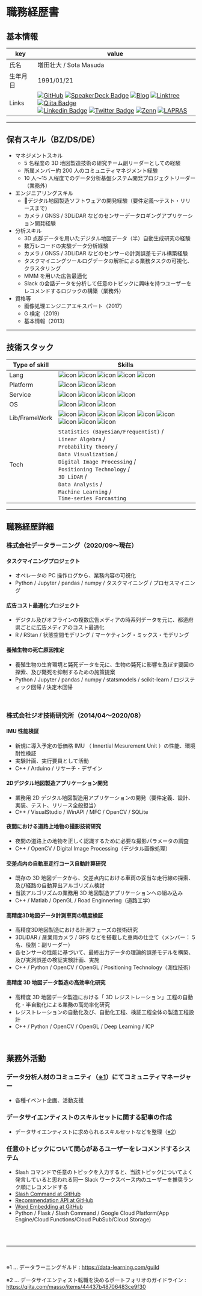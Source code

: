# 職務経歴書

## 基本情報

|key|value|
|---|---|
|氏名|増田壮大 / Sota Masuda|
|生年月日|1991/01/21|
|Links|[![GitHub](https://img.shields.io/badge/-GitHub-181717?style=flat&logo=github&logoColor=white)](https://github.com/sota0121)  [![SpeakerDeck Badge](https://img.shields.io/badge/-SpeakerDeck-008080?style=flat&logo=Slides&logoColor=white)](https://speakerdeck.com/masso)  [![Blog](https://img.shields.io/badge/-HatenaBlog-4169e1?style=flat&logo=google-chrome&logoColor=white)](https://thinker-masso.hatenablog.com/)  [![Linktree](https://img.shields.io/badge/-Linktree-39e09b?style=flat&logo=linktree&logoColor=white)](https://linktr.ee/massox/)  [![Qiita Badge](https://img.shields.io/badge/-Qiita-55c500?style=flat&logo=Qiita&logoColor=white)](https://qiita.com/masso)<br>[![Linkedin Badge](https://img.shields.io/badge/-LinkedIn-0e76a8?style=flat&logo=Linkedin&logoColor=white)](https://www.linkedin.com/in/sotamasuda/)  [![Twitter Badge](https://img.shields.io/badge/-Twitter-00acee?style=flat&logo=Twitter&logoColor=white)](https://twitter.com/__masso__)  [![Zenn](https://img.shields.io/badge/-Zenn-3ea8ff?style=flat&logo=zenn&logoColor=white)](https://zenn.dev/masso)  [![LAPRAS](https://img.shields.io/badge/-LAPRAS-003089?style=flat&logo=openai&logoColor=white)](https://lapras.com/public/BOJILEQ)|


---

## 保有スキル（BZ/DS/DE）

- マネジメントスキル
  - 5 名程度の 3D 地図製造技術の研究チーム副リーダーとしての経験
  - 所属メンバー約 200 人のコミュニティマネジメント経験
  - 10 人〜15 人程度でのデータ分析基盤システム開発プロジェクトリーダー（業務外）
- エンジニアリングスキル
  - デジタル地図製造ソフトウェアの開発経験（要件定義〜テスト・リリースまで）
  - カメラ / GNSS / 3DLiDAR などのセンサーデータロギングアプリケーション開発経験
- 分析スキル
  - 3D 点群データを用いたデジタル地図データ（半）自動生成研究の経験
  - 数万レコードの実験データ分析経験
  - カメラ / GNSS / 3DLiDAR などのセンサーの計測誤差モデル構築経験
  - タスクマイニングツールログデータの解析による業務タスクの可視化、クラスタリング
  - MMM を用いた広告最適化
  - Slack の会話データを分析して任意のトピックに興味を持つユーザーをレコメンドするロジックの構築（業務外）
- 資格等
  - 画像処理エンジニアエキスパート（2017）
  - G 検定（2019）
  - 基本情報（2013）

---

## 技術スタック


| Type of skill | Skills |
| --- | --- |
|Lang|![icon](https://img.shields.io/badge/-Python-646464?style=flat&logo=Python&logoColor=ffe873)  ![icon](https://img.shields.io/badge/-C++-4682b4?style=flat&logo=c%2B%2B&logoColor=white)  ![icon](https://img.shields.io/badge/-SQL-f29111?style=flat&logo=mysql&logoColor=white)  ![icon](https://img.shields.io/badge/-R-276dc3?style=flat&logo=R&logoColor=white)  ![icon](https://img.shields.io/badge/-Bash-4eaa54?style=flat&logo=GNU-bash&logoColor=white)|
|Platform|![icon](https://img.shields.io/badge/-Google%20Cloud-4285f4?style=flat&logo=google-cloud&logoColor=white)  ![icon](https://img.shields.io/badge/-GitHub-181717?style=flat&logo=github&logoColor=white)  ![icon](https://img.shields.io/badge/-Docker-2496ed?style=flat&logo=docker&logoColor=white)|
|Service|![icon](https://img.shields.io/badge/-Slack-4a154b?style=flat&logo=slack&logoColor=white)  ![icon](https://img.shields.io/badge/-Asana-fc636b?style=flat&logo=asana&logoColor=white)  ![icon](https://img.shields.io/badge/-Trello-0079bf?style=flat&logo=trello&logoColor=white)  ![icon](https://img.shields.io/badge/-Google%20Workspace-4285f4?style=flat&logo=google&logoColor=white)|
|OS|![icon](https://img.shields.io/badge/-macOS-000000?style=flat&logo=macos&logoColor=white)  ![icon](https://img.shields.io/badge/-Windows-0078d6?style=flat&logo=windows&logoColor=white)  ![icon](https://img.shields.io/badge/-Linux%20(Ubuntu)-e95420?style=flat&logo=ubuntu&logoColor=white)|
|Lib/FrameWork|![icon](https://img.shields.io/badge/-Flask-000000?style=flat&logo=flask&logoColor=white)  ![icon](https://img.shields.io/badge/-OpenCV-5c3ee8?style=flat&logo=opencv&logoColor=white)  ![icon](https://img.shields.io/badge/-OpenGL-5586a4?style=flat&logo=opengl&logoColor=white)  ![icon](https://img.shields.io/badge/-pandas-150458?style=flat&logo=pandas&logoColor=white)  ![icon](https://img.shields.io/badge/-numpy-013243?style=flat&logo=numpy&logoColor=white)  ![icon](https://img.shields.io/badge/-matplotlib-3775a9?style=flat&logo=pypi&logoColor=white)  ![icon](https://img.shields.io/badge/-seaborn-3775a9?style=flat&logo=pypi&logoColor=white)  ![icon](https://img.shields.io/badge/-Jupyter-f37623?style=flat&logo=jupyter&logoColor=white)  ![icon](https://img.shields.io/badge/-scikit%20learn-f7931e?style=flat&logo=scikit-learn&logoColor=white)|
|Tech|`Statistics (Bayesian/Frequentist)` / <br>`Linear Algebra` / <br>`Probability theory` / <br>`Data Visualization` / <br>`Digital Image Processing` / <br>`Positioning Technology` / <br>`3D LiDAR` / <br>`Data Analysis` / <br>`Machine Learning` / <br>`Time-series Forcasting`|


---

## 職務経歴詳細

### 株式会社データラーニング（2020/09〜現在）

#### タスクマイニングプロジェクト

- オペレータの PC 操作ログから、業務内容の可視化
- Python / Jupyter / pandas / numpy / タスクマイニング / プロセスマイニング

#### 広告コスト最適化プロジェクト
- デジタル及びオフラインの複数広告メディアの時系列データを元に、都道府県ごとに広告メディアのコスト最適化
- R / RStan / 状態空間モデリング / マーケティング・ミックス・モデリング


#### 養殖生物の死亡原因推定

- 養殖生物の生育環境と斃死データを元に、生物の斃死に影響を及ぼす要因の探索、及び斃死を抑制するための施策提案
- Python / Jupyter / pandas / numpy / statsmodels / scikit-learn / ロジスティック回帰 / 決定木回帰

<br>

### 株式会社ジオ技術研究所（2014/04〜2020/08）

#### IMU 性能検証

- 新規に導入予定の低価格 IMU （ Innertial Mesurement Unit ）の性能、環境耐性検証
- 実験計画、実行要員として活動
- C++ / Arduino / リサーチ・デザイン


#### 2Dデジタル地図製造アプリケーション開発

- 業務用 2D デジタル地図製造用アプリケーションの開発（要件定義、設計、実装、テスト、リリース全般担当）
- C++ / VisualStudio / WinAPI / MFC / OpenCV / SQLite


#### 夜間における道路上地物の撮影技術研究

- 夜間の道路上の地物を正しく認識するために必要な撮影パラメータの調査
- C++ / OpenCV / Digital Image Processing（デジタル画像処理）


#### 交差点内の自動車走行コース自動計算研究

- 既存の 3D 地図データから、交差点内における車両の妥当な走行線の探索、及び経路の自動算出アルゴリズム検討
- 当該アルゴリズムの業務用 3D 地図製造アプリケーションへの組み込み
- C++ / Matlab / OpenGL / Road Enginnering（道路工学）

#### 高精度3D地図データ計測車両の精度検証

- 高精度3D地図製造における計測フェーズの技術研究
- 3DLiDAR / 産業用カメラ / GPS などを搭載した車両の仕立て（メンバー： 5 名、役割：副リーダー）
- 各センサーの性能に基づいて、最終出力データの理論的誤差モデルを構築、及び実測誤差の検証実験計画、実施
- C++ / Python / OpenCV / OpenGL / Positioning Technology（測位技術）


#### 高精度 3D 地図データ製造の高効率化研究

- 高精度 3D 地図データ製造における「 3D レジストレーション」工程の自動化・半自動化による業務の高効率化研究
- レジストレーションの自動化及び、自動化工程、検証工程全体の製造工程設計
- C++ / Python / OpenCV / OpenGL / Deep Learning / ICP


<br>

## 業務外活動

### データ分析人材のコミュニティ（[※1](#anno-1)）にてコミュニティマネージャー

- 各種イベント企画、活動支援


### データサイエンティストのスキルセットに関する記事の作成

- データサイエンティストに求められるスキルセットなどを整理（[※2](#anno-2)）


### 任意のトピックについて関心があるユーザーをレコメンドするシステム

- Slash コマンドで任意のトピックを入力すると、当該トピックについてよく発言していると思われる同一 Slack ワークスペース内のユーザーを推奨ランク順にレコメンドする
- [Slash Command at GitHub](https://github.com/data-learning-guild/portfolio-slashcmd-gcp)
- [Recommendation API at GitHub](https://github.com/data-learning-guild/portfolio-recommendation-api)
- [Word Embedding at GitHub](https://github.com/data-learning-guild/portfolio-word-embedding)
- Python / Flask / Slash Command / Google Cloud Platform(App Engine/Cloud Functions/Cloud PubSub/Cloud Storage)

<br><br>

---

<br>

<a name="anno-1">※1 ... データラーニングギルド : https://data-learning.com/guild</a>

<a name="anno-2">※2 ... データサイエンティスト転職を決めるポートフォリオのガイドライン : https://qiita.com/masso/items/44437b48706483ce9f30</a>


